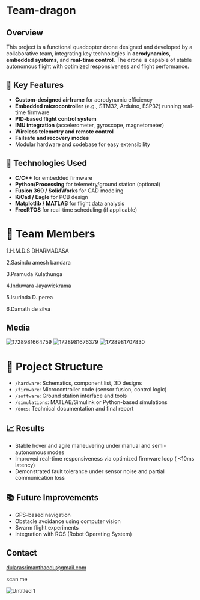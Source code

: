 # Team-dragon

## Overview
This project is a functional quadcopter drone designed and developed by a collaborative team, integrating key technologies in **aerodynamics**, **embedded systems**, and **real-time control**. The drone is capable of stable autonomous flight with optimized responsiveness and flight performance.

## 🔧 Key Features
- **Custom-designed airframe** for aerodynamic efficiency
- **Embedded microcontroller** (e.g., STM32, Arduino, ESP32) running real-time firmware
- **PID-based flight control system**
- **IMU integration** (accelerometer, gyroscope, magnetometer)
- **Wireless telemetry and remote control**
- **Failsafe and recovery modes**
- Modular hardware and codebase for easy extensibility

## 🚀 Technologies Used
- **C/C++** for embedded firmware
- **Python/Processing** for telemetry/ground station (optional)
- **Fusion 360 / SolidWorks** for CAD modeling
- **KiCad / Eagle** for PCB design
- **Matplotlib / MATLAB** for flight data analysis
- **FreeRTOS** for real-time scheduling (if applicable)

# 🧠 Team Members
 1.H.M.D.S DHARMADASA
 
 2.Sasindu amesh bandara
 
 3.Pramuda Kulathunga
 
 4.Induwara Jayawickrama
 
 5.Isurinda D. perea
 
 6.Damath de silva

 ## Media
 ![1728981664759](https://github.com/user-attachments/assets/cd305ca4-cbe5-46d6-8de4-25403e65c4f4)
![1728981676379](https://github.com/user-attachments/assets/bab34f7b-b879-459a-aded-ad85c9aa44da)
![1728981707830](https://github.com/user-attachments/assets/12ab31ed-059f-4aac-95bd-07702170948a)


# 📁 Project Structure
- `/hardware`: Schematics, component list, 3D designs
- `/firmware`: Microcontroller code (sensor fusion, control logic)
- `/software`: Ground station interface and tools
- `/simulations`: MATLAB/Simulink or Python-based simulations
- `/docs`: Technical documentation and final report

## 📈 Results
- Stable hover and agile maneuvering under manual and semi-autonomous modes
- Improved real-time responsiveness via optimized firmware loop ( <10ms latency)
- Demonstrated fault tolerance under sensor noise and partial communication loss

## 📚 Future Improvements
- GPS-based navigation
- Obstacle avoidance using computer vision
- Swarm flight experiments
- Integration with ROS (Robot Operating System)

## Contact
dularasrimanthaedu@gmail.com

scan me

![Untitled 1](https://github.com/user-attachments/assets/c7829e5e-5806-4331-8190-ce7adc7a3d4f)


